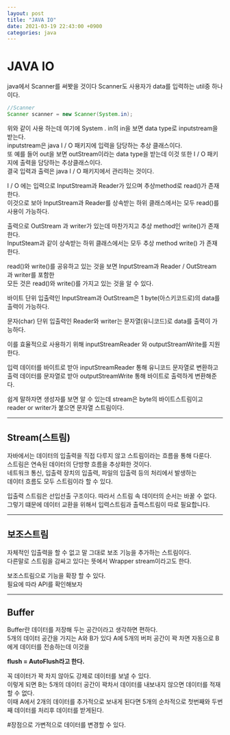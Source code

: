 ```yaml
---
layout: post
title: "JAVA IO"
date: 2021-03-19 22:43:00 +0900
categories: java
---
```


# JAVA IO

java에서 Scanner를 써봣을 것이다 Scanner도 사용자가 data를 입력하는 util중 하나이다.

```java
//Scanner
Scanner scanner = new Scanner(System.in);
```

위와 같이 사용 하는데 여기에 System . in의 in을 보면 data type로 inputstream을 받는다.  
inputstream은 java I / O 패키지에 입력을 담당하는 추상 클래스이다.  
또 예를 들어 out을 보면 outStream이라는 data type을 받는데 이것 또한 I / O 패키지에 출력을 담당하는 추상클래스이다.  
결국 입력과 출력은 java I / O 패키지에서 관리하는 것이다.

I / O 에는 입력으로 InputStream과 Reader가 있으며 추상method로 read()가 존재한다.  
이것으로 보아 InputStream과 Reader를 상속받는 하위 클래스에서는 모두 read()를 사용이 가능하다.

출력으로 OutStream 과 writer가 있는데 마찬가지고 추상 method인 write()가 존재한다.  
InputSteam과 같이 상속받는 하위 클래스에서는 모두 추상 method write() 가 존재한다.

read()와 write()를 공유하고 있는 것을 보면 InputStream과 Reader / OutStream 과 writer를 포함한  
모든 것은 read()와 write()를 가지고 있는 것을 알 수 있다.

바이트 단위 입출력인 InputStream과 OutStream은 1 byte(아스키코드로)의 data를 출력이 가능하다.

문자(char) 단위 입출력인 Reader와 writer는 문자열(유니코드)로 data를 출력이 가능하다.

이를 효율적으로 사용하기 위해 inputStreamReader 와 outputStreamWrite를 지원한다.

입력 데이터를 바이트로 받아 inputStreamReader 통해 유니코드 문자열로 변환하고  
출력 데이터를 문자열로 받아 outputStreamWrite 통해 바이트로 출력하게 변환해준다.

쉽게 말하자면 생성자를 보면 알 수 있는데 stream은 byte의 바이트스트림이고  
reader or writer가 붙으면 문자열 스트림이다.  

---

## Stream(스트림)

자바에서는 데이터의 입출력을 직접 다루지 않고 스트림이라는 흐름을 통해 다룬다.  
스트림은 연속된 데이터의 단방향 흐름을 추상화한 것이다.  
네트워크 통신, 입출력 장치의 입출력, 파일의 입출력 등의 처리에서 발생하는  
데이터 흐름도 모두 스트림이라 할 수 있다.

입출력 스트림은 선입선출 구조이다. 따라서 스트림 속 데이터의 순서는 바꿀 수 없다.  
그렇기 떄문에 데이터 교환을 위해서 입력스트림과 출력스트림이 따로 필요합니다.

---

## 보조스트림

자체적인 입출력을 할 수 없고 말 그대로 보조 기능을 추가하는 스트림이다.  
다른말로 스트림을 감싸고 있다는 뜻에서 Wrapper stream이라고도 한다.

보조스트림으로 기능을 확장 할 수 있다.  
필요에 따라 API를 확인해보자

---

## Buffer

Buffer란 데이터를 저장해 두는 공간이라고 생각하면 편하다.  
5개의 데이터 공간을 가지는 A와 B가 있다 A에 5개의 버퍼 공간이 꽉 차면 자동으로 B에게 데이터를 전송하는데 이것을

**flush = AutoFlush라고 한다.**

꼭 데이터가 꽉 차지 않아도 강제로 데이터를 보낼 수 있다.  
이렇게 되면 B는 5개의 데이터 공간이 꽉차서 데이터를 내보내지 않으면 데이터를 적재할 수 없다.  
이때 A에서 2개의 데이터를 추가적으로 보내게 된다면 5개의 순차적으로 첫번째와 두번째 데이터를 처리후 데이터를 받게된다.

#장점으로 가변적으로 데이터를 변경할 수 있다.
